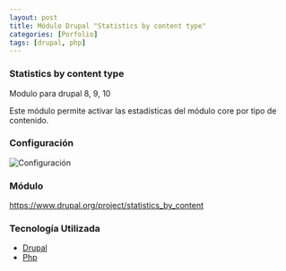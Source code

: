 ```yaml
---
layout: post
title: Módulo Drupal "Statistics by content type"
categories: [Porfolio]
tags: [drupal, php]
---
```


### Statistics by content type


Modulo para drupal 8, 9, 10

Este módulo permite activar las estadísticas del módulo core por tipo de contenido.



### Configuración
![Configuración](https://www.drupal.org/files/project-images/Screenshot%202023-10-10%20at%2010.04.26.png)


### Módulo

https://www.drupal.org/project/statistics_by_content


### Tecnolog&iacute;a Utilizada
 - [Drupal](https://www.drupal.org/)
 - [Php](https://www.php.net)
